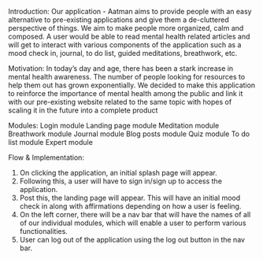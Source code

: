 Introduction:
Our application - Aatman aims to provide people with an easy alternative to pre-existing applications and give them a de-cluttered perspective of things. 
We aim to make people more organized, calm and composed.
A user would be able to read mental health related articles and will get to interact with various components of the application such as a mood check in, journal, to do list, guided meditations, breathwork, etc.

Motivation:
In today’s day and age, there has been a stark increase in mental health awareness. The number of people looking for resources to help them out has grown exponentially. 
We decided to make this application to reinforce the importance of mental health among the public and link it with our pre-existing website related to the same topic with hopes of scaling it in the future into a complete product 

Modules:
Login module 
Landing page module 
Meditation module 
Breathwork module 
Journal module 
Blog posts module
Quiz module 
To do list module 
Expert module 

Flow & Implementation:
1. On clicking the application, an initial splash page will appear. 
2. Following this, a user will have to sign in/sign up to access the application.
3. Post this, the landing page will appear. This will have an initial mood check in along with affirmations depending on how a user is feeling.
4. On the left corner, there will be a nav bar that will have the names of all of our individual modules, which will enable a user to perform various functionalities.
5. User can log out of the application using the log out button in the nav bar.
